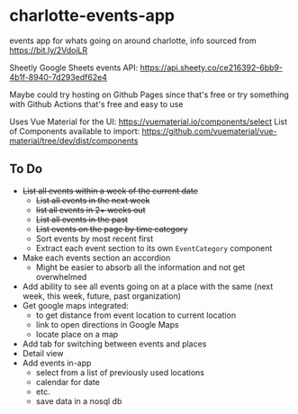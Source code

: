 # charlotte-events-app
events app for whats going on around charlotte, info sourced from https://bit.ly/2VdojLR

Sheetly Google Sheets events API:
https://api.sheety.co/ce216392-6bb9-4b1f-8940-7d293edf62e4

Maybe could try hosting on Github Pages since that's free or try something with Github Actions that's free and easy to use

Uses Vue Material for the UI: https://vuematerial.io/components/select
List of Components available to import: https://github.com/vuematerial/vue-material/tree/dev/dist/components


## To Do
+ ~~List all events within a week of the current date~~
  + ~~List all events in the next week~~
  + ~~list all events in 2+ weeks out~~
  + ~~List all events in the past~~
  + ~~List events on the page by time category~~
  + Sort events by most recent first
  + Extract each event section to its own `EventCategory` component
+ Make each events section an accordion
  + Might be easier to absorb all the information and not get overwhelmed
+ Add ability to see all events going on at a place with the same (next week, this week, future, past organization)
+ Get google maps integrated:
  + to get distance from event location to current location
  + link to open directions in Google Maps
  + locate place on a map
+ Add tab for switching between events and places
+ Detail view
+ Add events in-app
  + select from a list of previously used locations
  + calendar for date
  + etc.
  + save data in a nosql db




